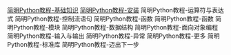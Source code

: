 
[简明Python教程-基础知识](./Lecture-01_Install.md)
[简明Python教程-安装](./)
简明Python教程-运算符与表达式
简明Python教程-控制流语句
简明Python教程-函数
简明Python教程-函数
简明Python教程-模块
简明Python教程-数据结构
简明Python教程-面向对象编程
简明Python教程-输入与输出
简明Python教程-异常
简明Python教程-更多
简明Python教程-标准库
简明Python教程-迈出下一步